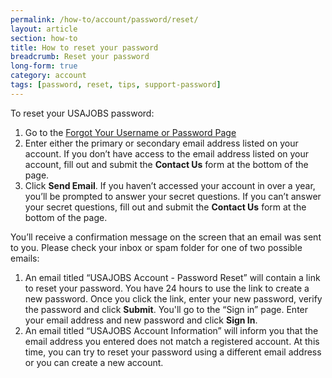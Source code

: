```yaml
---
permalink: /how-to/account/password/reset/
layout: article
section: how-to
title: How to reset your password
breadcrumb: Reset your password
long-form: true
category: account
tags: [password, reset, tips, support-password]
---
```


To reset your USAJOBS password:

1. Go to the [Forgot Your Username or Password Page](https://www.usajobs.gov/Account/ForgotPassword)
2. Enter either the primary or secondary email address listed on your account. If you don’t have access to the email address listed on your account, fill out and submit the **Contact Us** form at the bottom of the page.
3. Click **Send Email**. If you haven’t accessed your account in over a year, you’ll be prompted to answer your secret questions.  If you can’t answer your secret questions, fill out and submit the **Contact Us** form at the bottom of the page.

You’ll receive a confirmation message on the screen that an email was sent to you. Please check your inbox or spam folder for one of two possible emails:

1. An email titled “USAJOBS Account - Password Reset” will contain a link to reset your password. You have 24 hours to use the link to create a new password. Once you click the link, enter your new password, verify the password and click **Submit**. You'll go to the “Sign in” page. Enter your email address and new password and click **Sign In**.
2. An email titled “USAJOBS Account Information” will inform you that the email address you entered does not match a registered account. At this time, you can try to reset your password using a different email address or you can create a new account.
